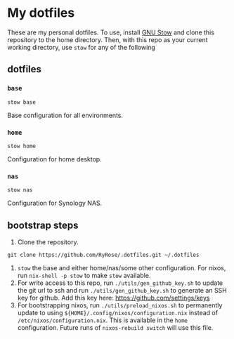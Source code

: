 # My dotfiles

These are my personal dotfiles. To use, install
[GNU Stow](https://www.gnu.org/software/stow) and clone this repository to the
home directory. Then, with this repo as your current working directory, use
`stow` for any of the following

## dotfiles

### `base`

```console
stow base
```

Base configuration for all environments.

### `home`

```console
stow home
```

Configuration for home desktop.

### `nas`

```console
stow nas
```

Configuration for Synology NAS.

## bootstrap steps

1. Clone the repository.

```console
git clone https://github.com/RyRose/.dotfiles.git ~/.dotfiles
```

1. `stow` the base and either home/nas/some other configuration. For nixos, run
   `nix-shell -p stow` to make `stow` available.
1. For write access to this repo, run `./utils/gen_github_key.sh` to update the
   git url to ssh and run `./utils/gen_github_key.sh` to generate an SSH key for
   github. Add this key here: <https://github.com/settings/keys>
1. For bootstrapping nixos, run `./utils/preload_nixos.sh` to permanently update
   to using `${HOME}/.config/nixos/configuration.nix` instead of
   `/etc/nixos/configuration.nix`. This is available in the `home`
   configuration. Future runs of `nixos-rebuild switch` will use this file.
